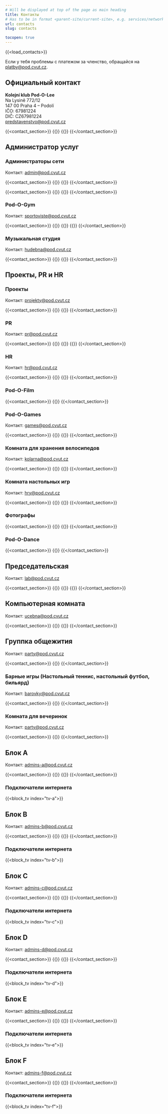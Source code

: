```yaml
---
# Will be displayed at top of the page as main heading
title: Контакты
# Has to be in format <parent-site/current-site>, e.g. services/network (notice missing slash at the beginning)
url: contacts
slug: contacts

tocopen: true
---
```

{{<load_contacts>}}

Если у тебя проблемы с платежом за членство, обращайся на <platby@pod.cvut.cz>.

## Официальный контакт

**Kolejní klub Pod-O-Lee**  
Na Lysině 772/12  
147 00 Praha 4 – Podolí  
IČO: 67981224  
DIČ: CZ67981224  
<predstavenstvo@pod.cvut.cz>

{{<contact_section>}}
        {{<contact index="pk" role="Председатель">}}
        {{<contact index="m" role="Заместитель председателя">}}
{{</contact_section>}}

## Администратор услуг
### Администраторы сети

Контакт: <admin@pod.cvut.cz>

{{<contact_section>}}
    {{<contact index="ss" role="Системный администратор">}}
    {{<contact index="zss" role="Заместитель системного администратора">}}
{{</contact_section>}}

{{<contact_section>}}
    {{<contact index="sn" role="Администратор сети">}}
    {{<contact index="zsn" role="Заместитель администратора сети ">}}
{{</contact_section>}}

### Pod-O-Gym

Контакт: <sportoviste@pod.cvut.cz>

{{<contact_section>}}
    {{<contact index="sg" role="Администратор Pod-O-Gym">}}
    {{<contact index="zsg" role="Заместитель администратора Pod-O-Gym">}}
    {{<contact index="sgt" role="Член команды Pod-O-Gym">}}
{{</contact_section>}}

### Музыкальная студия

Контакт: <hudebna@pod.cvut.cz>

{{<contact_section>}}
    {{<contact index="sh" role="Администратор музыкальной студии">}}
    {{<contact index="zsh" role="Заместитель администратора музыкальной студии">}}
{{</contact_section>}}

## Проекты, PR и HR

### Проекты

Контакт: <projekty@pod.cvut.cz>

{{<contact_section>}}
    {{<contact index="sp" role="Администратор проектов">}}
    {{<contact index="zsp" role="Заместитель администратора проектов">}}
{{</contact_section>}}

### PR

Контакт: <pr@pod.cvut.cz>

{{<contact_section>}}
    {{<contact index="pr" role="PR-менеджер">}}
    {{<contact index="zpr" role="Заместитель PR-менеджера">}}
    {{<contact index="prt" role="Член PR-команды">}}
{{</contact_section>}}

### HR

Контакт: <hr@pod.cvut.cz>

{{<contact_section>}}
    {{<contact index="hr" role="Менеджер по персоналу">}}
    {{<contact index="zhr" role="Заместитель менеджера по персоналу">}}
{{</contact_section>}}

### Pod-O-Film

{{<contact_section>}}
    {{<contact index="sf" role="Менеджер Pod-O-Film">}}
{{</contact_section>}}

### Pod-O-Games

Контакт: <games@pod.cvut.cz>

{{<contact_section>}}
    {{<contact index="gm" role="Администратор Pod-O-Games">}}
    {{<contact index="zgm" role="Заместитель администратора Pod-O-Games">}}
{{</contact_section>}}

### Комната для хранения велосипедов

Контакт: <kolarna@pod.cvut.cz>

{{<contact_section>}}
    {{<contact index="sk" role="Администратор хранения велосипедов">}}
    {{<contact index="zsk" role="Заместитель администратора по хранению велосипедов">}}
{{</contact_section>}}

### Комната настольных игр

Контакт: <hry@pod.cvut.cz>

{{<contact_section>}}
    {{<contact index="sdh" role="менеджер комнаты настольных игр">}}
    {{<contact index="zsdh" role="Заместитель менеджер комнаты настольных игр">}}
{{</contact_section>}}

### Фотографы

{{<contact_section>}}
    {{<contact index="hfot" role="Главный фотограф">}}
    {{<contact index="fot" role="Фотограф">}}
{{</contact_section>}}

### Pod-O-Dance

{{<contact_section>}}
    {{<contact index="ld" role="Преподаватель Pod-O-Dance">}}
{{</contact_section>}}

## Председательская

Контакт: <lab@pod.cvut.cz>

{{<contact_section>}}
    {{<contact index="sl" role="Администратор Pod-O-Lab">}}
    {{<contact index="zsl" role="Заместитель администратора Pod-O-Lab">}}
    {{<contact index="slt" role="Член команды Pod-O-Lab">}}
{{</contact_section>}}

## Компьютерная комната

Контакт: <ucebna@pod.cvut.cz>

{{<contact_section>}}
    {{<contact index="pc" role="Администратор компьютерного класса">}}
    {{<contact index="zpc" role="Заместитель aдминистратор компьютерного класса">}}
{{</contact_section>}}

## Группка общежития

Контакт: <party@pod.cvut.cz>

{{<contact_section>}}
    {{<contact index="vks" role="Ведущий группкы общежития">}}
{{</contact_section>}}

### Барные игры (Настольный теннис, настольный футбол, бильярд)

Контакт: <barovky@pod.cvut.cz>

{{<contact_section>}}
    {{<contact index="shm" role="Управляющий барными игровыми залами">}}
{{</contact_section>}}

### Комната для вечеринок

Контакт: <party@pod.cvut.cz>

{{<contact_section>}}
    {{<contact index="sps" role="Менеджер комнаты для вечеринок">}}
{{</contact_section>}}

## Блок A

Контакт: <admins-a@pod.cvut.cz>

{{<contact_section>}}
    {{<contact index="sba" role="Администратор блока A">}}
    {{<contact index="zsba" role="Заместитель администратора блока A">}}
{{</contact_section>}}

### Подключатели интернета

{{<block_tv index="tv-a">}}

## Блок B

Контакт: <admins-b@pod.cvut.cz>

{{<contact_section>}}
    {{<contact index="sbb" role="Администратор блока B">}}
    {{<contact index="zsbb" role="Заместитель администратора блока B">}}
{{</contact_section>}}

### Подключатели интернета

{{<block_tv index="tv-b">}}

## Блок C

Контакт: <admins-c@pod.cvut.cz>

{{<contact_section>}}
    {{<contact index="sbc" role="Администратор блока C">}}
    {{<contact index="zsbc" role="Заместитель администратора блока C">}}
{{</contact_section>}}

### Подключатели интернета

{{<block_tv index="tv-c">}}

## Блок D

Контакт: <admins-d@pod.cvut.cz>

{{<contact_section>}}
    {{<contact index="sbd" role="Администратор блока D">}}
    {{<contact index="zsbd" role="Заместитель администратора блока D">}}
{{</contact_section>}}

### Подключатели интернета

{{<block_tv index="tv-d">}}

## Блок E

Контакт: <admins-e@pod.cvut.cz>

{{<contact_section>}}
    {{<contact index="sbe" role="Администратор блока E">}}
    {{<contact index="zsbe" role="Заместитель администратора блока E">}}
{{</contact_section>}}

### Подключатели интернета

{{<block_tv index="tv-e">}}

## Блок F

Контакт: <admins-f@pod.cvut.cz>

{{<contact_section>}}
    {{<contact index="sbf" role="Администратор блока F">}}
    {{<contact index="zsbf" role="Заместитель администратора блока F">}}
{{</contact_section>}}

### Подключатели интернета

{{<block_tv index="tv-f">}}
